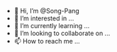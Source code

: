 - 👋 Hi, I’m @Song-Pang
- 👀 I’m interested in ...
- 🌱 I’m currently learning ...
- 💞️ I’m looking to collaborate on ...
- 📫 How to reach me ...

<!---
Song-Pang/Song-Pang is a ✨ special ✨ repository because its `README.md` (this file) appears on your GitHub profile.
You can click the Preview link to take a look at your changes.
--->
